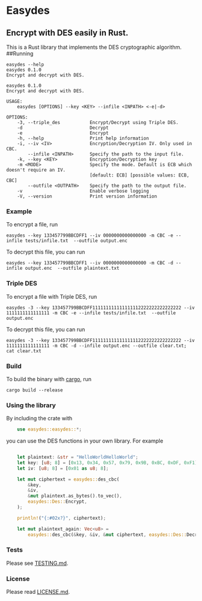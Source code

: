 # Easydes

## Encrypt with DES easily in Rust.

This is a Rust library that implements the DES cryptographic algorithm. 
##Running 

    easydes --help
    easydes 0.1.0
    Encrypt and decrypt with DES.

    easydes 0.1.0
    Encrypt and decrypt with DES.
    
    USAGE:
        easydes [OPTIONS] --key <KEY> --infile <INPATH> <-e|-d>
    
    OPTIONS:
        -3, --triple_des           Encrypt/Decrypt using Triple DES.
        -d                         Decrypt
        -e                         Encrypt
        -h, --help                 Print help information
        -i, --iv <IV>              Encryption/Decryption IV. Only used in CBC.
            --infile <INPATH>      Specify the path to the input file.
        -k, --key <KEY>            Encryption/Decryption key
        -m <MODE>                  Specify the mode. Default is ECB which doesn't require an IV.
                                   [default: ECB] [possible values: ECB, CBC]
            --outfile <OUTPATH>    Specify the path to the output file.
        -v                         Enable verbose logging
        -V, --version              Print version information


### Example
To encrypt a file, run

    easydes --key 133457799BBCDFF1 --iv 0000000000000000 -m CBC -e --infile tests/infile.txt  --outfile output.enc

To decrypt this file, you can run

    easydes --key 133457799BBCDFF1 --iv 0000000000000000 -m CBC -d --infile output.enc  --outfile plaintext.txt

### Triple DES

To encrypt a file with Triple DES, run

    easydes -3 --key 133457799BBCDFF111111111111111112222222222222222 --iv 1111111111111111 -m CBC -e --infile tests/infile.txt  --outfile output.enc

To decrypt this file, you can run

    easydes -3 --key 133457799BBCDFF111111111111111112222222222222222 --iv 1111111111111111 -m CBC -d --infile output.enc --outfile clear.txt; cat clear.txt


### Build

To build the binary with [cargo](https://doc.rust-lang.org/cargo/), run

    cargo build --release

### Using the library

By including the crate with 
```rust
    use easydes::easydes::*;
```
you can use the DES functions in your own library. For example 
```rust

    let plaintext: &str = "HelloWorldHelloWorld";
    let key: [u8; 8] = [0x13, 0x34, 0x57, 0x79, 0x9B, 0xBC, 0xDF, 0xF1];
    let iv: [u8; 8] = [0x01 as u8; 8];

    let mut ciphertext = easydes::des_cbc(
        &key,
        &iv,
        &mut plaintext.as_bytes().to_vec(),
        easydes::Des::Encrypt,
    );

    println!("{:#02x?}", ciphertext);

    let mut plaintext_again: Vec<u8> =
        easydes::des_cbc(&key, &iv, &mut ciphertext, easydes::Des::Decrypt);
```
### Tests
Please see [TESTING.md](TESTING.md).

### License 
Please read [LICENSE.md](LICENSE.md).